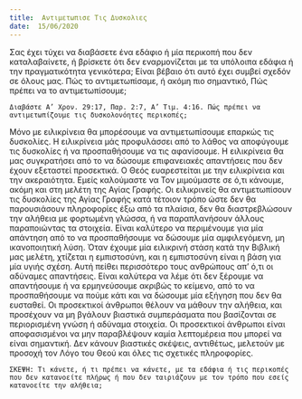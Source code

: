 ```yaml
---
title:  Αντιμετωπισε Τις Δυσκολιες
date:  15/06/2020
---
```


Σας έχει τύχει να διαβάσετε ένα εδάφιο ή μία περικοπή που δεν καταλαβαίνετε, ή βρίσκετε ότι δεν εναρμονίζεται με τα υπόλοιπα εδάφια ή την πραγματικότητα γενικότερα; Είναι βέβαιο ότι αυτό έχει συμβεί σχεδόν σε όλους μας. Πώς το αντιμετωπίσαμε, ή ακόμη πιο σημαντικό, Πώς πρέπει να το αντιμετωπίσουμε;

`Διαβάστε Α’ Χρον. 29:17, Παρ. 2:7, Α’ Τιμ. 4:16. Πώς πρέπει να αντιμετωπίζουμε τις δυσκολονόητες περικοπές;`

Μόνο με ειλικρίνεια θα μπορέσουμε να αντιμετωπίσουμε επαρκώς τις δυσκολίες. Η ειλικρίνεια μάς προφυλάσσει από το λάθος να αποφύγουμε τις δυσκολίες ή να προσπαθήσουμε να τις αφανίσουμε. Η ειλικρίνεια θα μας συγκρατήσει από το να δώσουμε επιφανειακές απαντήσεις που δεν έχουν εξεταστεί προσεκτικά. Ο Θεός ευαρεστείται με την ειλικρίνεια και την ακεραιότητα. Εμείς καλούμαστε να Τον μιμούμαστε σε ό,τι κάνουμε, ακόμη και στη μελέτη της Αγίας Γραφής. Οι ειλικρινείς θα αντιμετωπίσουν τις δυσκολίες της Αγίας Γραφής κατά τέτοιον τρόπο ώστε δεν θα παρουσιάσουν πληροφορίες έξω από τα πλαίσια, δεν θα διαστρεβλώσουν την αλήθεια με φορτωμένη γλώσσα, ή να παραπλανήσουν άλλους παραποιώντας τα στοιχεία. Είναι καλύτερο να περιμένουμε για μία απάντηση από το να προσπαθήσουμε να δώσουμε μία αμφιλεγόμενη, μη ικανοποιητική λύση. Όταν έχουμε μία ειλικρινή στάση κατά την Βιβλική μας μελέτη, χτίζεται η εμπιστοσύνη, και η εμπιστοσύνη είναι η βάση για μία υγιής σχέση. Αυτή πείθει περισσότερο τους ανθρώπους απ’ ό,τι οι αδύναμες απαντήσεις. Είναι καλύτερα να λέμε ότι δεν ξέρουμε να απαντήσουμε ή να ερμηνεύσουμε ακριβώς το κείμενο, από το να προσπαθήσουμε να πούμε κάτι και να δώσουμε μία εξήγηση που δεν θα ευσταθεί. Οι προσεκτικοί άνθρωποι θέλουν να μάθουν την αλήθεια, και προσέχουν να μη βγάλουν βιαστικά συμπεράσματα που βασίζονται σε περιορισμένη γνώση ή αδύναμα στοιχεία. Οι προσεκτικοί άνθρωποι είναι αποφασισμένοι να μην παραβλέψουν καμία λεπτομέρεια που μπορεί να είναι σημαντική. Δεν κάνουν βιαστικές σκέψεις, αντιθέτως, μελετούν με προσοχή τον Λόγο του Θεού και όλες τις σχετικές πληροφορίες.

`ΣΚΕΨΗ: Τι κάνετε, ή τι πρέπει να κάνετε, με τα εδάφια ή τις περικοπές που δεν κατανοείτε πλήρως ή που δεν ταιριάζουν με τον τρόπο που εσείς κατανοείτε την αλήθεια;`